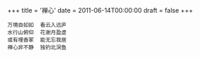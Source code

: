 +++
title = '禅心'
date = 2011-06-14T00:00:00
draft = false
+++



```text
万境自如如  看云入远庐
水行山俯仰  花谢月盈虚
或有埋香冢  能无忘我居
禅心非不静  独钓北溟鱼
```

